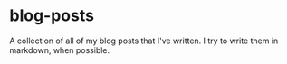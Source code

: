 # blog-posts

A collection of all of my blog posts that I've written. I try to write them in markdown, when possible.
